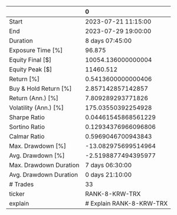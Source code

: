 |                        | 0                        |
|:-----------------------|:-------------------------|
| Start                  | 2023-07-21 11:15:00      |
| End                    | 2023-07-29 19:00:00      |
| Duration               | 8 days 07:45:00          |
| Exposure Time [%]      | 96.875                   |
| Equity Final [$]       | 10054.136000000004       |
| Equity Peak [$]        | 11460.512                |
| Return [%]             | 0.5413600000000406       |
| Buy & Hold Return [%]  | 2.857142857142857        |
| Return (Ann.) [%]      | 7.809289293771826        |
| Volatility (Ann.) [%]  | 175.03550392254928       |
| Sharpe Ratio           | 0.04461545868561229      |
| Sortino Ratio          | 0.12934376966096806      |
| Calmar Ratio           | 0.5969046700943843       |
| Max. Drawdown [%]      | -13.082975699514964      |
| Avg. Drawdown [%]      | -2.5198877494395977      |
| Max. Drawdown Duration | 7 days 06:30:00          |
| Avg. Drawdown Duration | 0 days 21:10:00          |
| # Trades               | 33                       |
| ticker                 | RANK-8-KRW-TRX           |
| explain                | # Explain RANK-8-KRW-TRX |